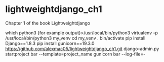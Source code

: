 # lightweightdjango_ch1
Chapter 1 of the book Lightweightdjango

which python3
{for example output}>/usr/local/bin/python3 
virtualenv -p /usr/local/bin/python3 my_venv
cd my_venv
. bin/activate
pip install Django==1.8.3
pip install gunicorn==19.3.0
https://github.com/alexmac05/lightweightdjango_ch1.git
django-admin.py startproject bar --template=project_name
gunicorn bar --log-file=-


